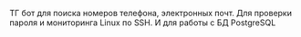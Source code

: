 ТГ бот для поиска номеров телефона, электронных почт. Для проверки пароля и мониторинга Linux по SSH. И для работы с БД PostgreSQL
